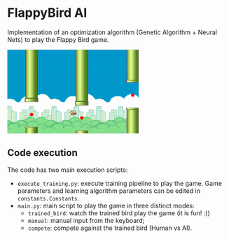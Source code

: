 # FlappyBird AI
Implementation of an optimization algorithm (Genetic Algorithm + Neural Nets) to play the Flappy Bird game.

![AI Bird](img/example.gif "Trained AI")

## Code execution
The code has two main execution scripts:

* `execute_training.py`: execute training pipeline to play the game. Game parameters and learning algorithm parameters can be edited in `constants.Constants`.
* `main.py`: main script to play the game in three distinct modes:
  * `trained_bird`: watch the trained bird play the game (it is fun! :))
  * `manual`: manual input from the keyboard;
  * `compete`: compete against the trained bird (Human vs AI).
